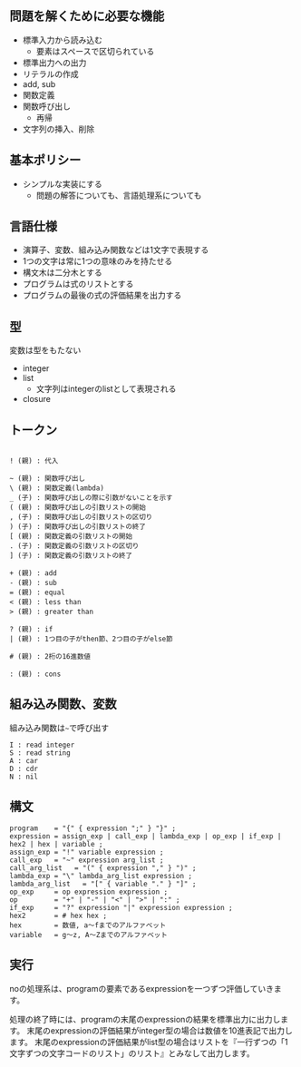 ## 問題を解くために必要な機能

* 標準入力から読み込む
  * 要素はスペースで区切られている
* 標準出力への出力
* リテラルの作成
* add, sub
* 関数定義
* 関数呼び出し
  * 再帰
* 文字列の挿入、削除

## 基本ポリシー

* シンプルな実装にする
  * 問題の解答についても、言語処理系についても

## 言語仕様

* 演算子、変数、組み込み関数などは1文字で表現する
* 1つの文字は常に1つの意味のみを持たせる
* 構文木は二分木とする
* プログラムは式のリストとする
* プログラムの最後の式の評価結果を出力する

## 型

変数は型をもたない

* integer
* list
  * 文字列はintegerのlistとして表現される
* closure

## トークン

```

! (親) : 代入

~ (親) : 関数呼び出し
\ (親) : 関数定義(lambda)
_ (子) : 関数呼び出しの際に引数がないことを示す
( (親) : 関数呼び出しの引数リストの開始
, (子) : 関数呼び出しの引数リストの区切り
) (子) : 関数呼び出しの引数リストの終了
[ (親) : 関数定義の引数リストの開始
. (子) : 関数定義の引数リストの区切り
] (子) : 関数定義の引数リストの終了

+ (親) : add
- (親) : sub
= (親) : equal
< (親) : less than
> (親) : greater than

? (親) : if
| (親) : 1つ目の子がthen節、2つ目の子がelse節

# (親) : 2桁の16進数値

: (親) : cons

```

## 組み込み関数、変数

組み込み関数は`~`で呼び出す

```
I : read integer
S : read string
A : car
D : cdr
N : nil
```

## 構文

```
program    = "{" { expression ";" } "}" ;
expression = assign_exp | call_exp | lambda_exp | op_exp | if_exp | hex2 | hex | variable ;
assign_exp = "!" variable expression ;
call_exp   = "~" expression arg_list ;
call_arg_list   = "(" { expression "," } ")" ;
lambda_exp = "\" lambda_arg_list expression ;
lambda_arg_list   = "[" { variable "." } "]" ;
op_exp     = op expression expression ;
op         = "+" | "-" | "<" | ">" | ":" ;
if_exp     = "?" expression "|" expression expression ;
hex2       = # hex hex ;
hex        = 数値, a〜fまでのアルファベット
variable   = g〜z, A〜Zまでのアルファベット
```

## 実行

noの処理系は、programの要素であるexpressionを一つずつ評価していきます。

処理の終了時には、programの末尾のexpressionの結果を標準出力に出力します。
末尾のexpressionの評価結果がinteger型の場合は数値を10進表記で出力します。
末尾のexpressionの評価結果がlist型の場合はリストを『一行ずつの「1文字ずつの文字コードのリスト」のリスト』とみなして出力します。

